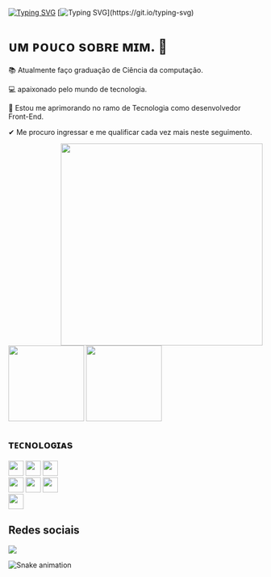 <!-- ### Hello Hello, me chamo Gustavo e seja Bem-vindo👋 -->

[![Typing SVG](https://readme-typing-svg.herokuapp.com?font=Poppins&color=%239595EA&size=25&center=true&width=600&height=60&lines=Hello+Hello...%3C3)](https://git.io/typing-svg)
[![Typing SVG](https://readme-typing-svg.herokuapp.com?font=Poppins&color=%239595EA&width=600&height=60&lines=Eu+me+chamo+Gustavo+e+seja+bem-vindo+ao+meu+perfil.)](https://git.io/typing-svg)

 <div>
   <h1> ᴜᴍ ᴘᴏᴜᴄᴏ sᴏʙʀᴇ ᴍɪᴍ. 👨‍</h1>
   <p>📚 Atualmente faço graduação de Ciência da computação.</p>
   <p>💻 apaixonado pelo mundo de tecnologia.</p>
   <p>👨‍  Estou me aprimorando no ramo de Tecnologia como desenvolvedor Front-End.</p>
   <p>✔ Me procuro ingressar e me qualificar cada vez mais neste seguimento.</p>
 
 </div>
 
 <div>
    <img align="right" src="https://github.com/nomegustaa/nomegustaa/blob/main/gif/giphy(2).gif" width="400px">
 </div>
 
   ##
   
 <div>
 
  <img height="150em" src="https://github-readme-stats.vercel.app/api?username=nomegustaa&show_icons=true&theme=jolly&include_all_commits=true&count_private=true"/>
  <img height="150em" src="https://github-readme-stats.vercel.app/api/top-langs/?username=nomegustaa&layout=compact&langs_count=7&theme=jolly"/>
</div>
 
<div>
 <h2 align="left">ᴛᴇᴄɴᴏʟᴏɢɪᴀs</h2>
 <div align="left">
   <span>
    <img height="30px" src="https://img.shields.io/badge/HTML5-E34F26?style=for-the-badge&logo=html5&logoColor=white"/>
   </span>
  
   <span>
    <img height="30px" src="https://img.shields.io/badge/CSS3-1572B6?style=for-the-badge&logo=css3&logoColor=white"/>
   </span>
  
   <span>
    <img height="30px" src="https://img.shields.io/badge/Bootstrap-563D7C?style=for-the-badge&logo=bootstrap&logoColor=white"/>
   </span>
   <br>
   <span>
    <img height="30px" src="https://img.shields.io/badge/JavaScript-F7DF1E?style=for-the-badge&logo=javascript&logoColor=black"/>
   </span>
  
   <span>
    <img height="30px" src="https://img.shields.io/badge/Node.js-43853D?style=for-the-badge&logo=node.js&logoColor=white"/>
   </span>
  
   <span>
    <img height="30px" src="https://img.shields.io/badge/Java-ED8B00?style=for-the-badge&logo=java&logoColor=white"/>
   </span>
   <br>
   <span>
    <img height="30px" src="https://img.shields.io/badge/MySQL-00000F?style=for-the-badge&logo=mysql&logoColor=white"/>
   </span>
 </div>
</div>

<div>
   <h2> Redes sociais</h2>
  <a href="https://www.linkedin.com/in/gustavo--carvalho-da-silva" target="_blank"><img src="https://img.shields.io/badge/-LinkedIn-%230077B5?style=for-the-badge&logo=linkedin&logoColor=white" target="_blank"></a>
 

   ![Snake animation](https://github.com/nomegustaa/nomegustaa/blob/output/github-contribution-grid-snake.svg)
</div>
